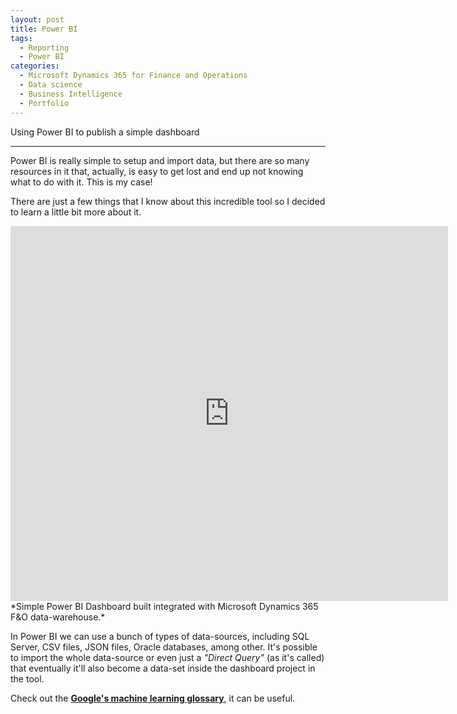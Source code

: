 ```yaml
---
layout: post
title: Power BI
tags:
  - Reporting
  - Power BI
categories:
  - Microsoft Dynamics 365 for Finance and Operations
  - Data science
  - Business Intelligence
  - Portfolio
---
```


Using Power BI to publish a simple dashboard

---

Power BI is really simple to setup and import data, but there are so many resources in it that, actually, is easy to get lost and end up not knowing what to do with it. This is my case!

There are just a few things that I know about this incredible tool so I decided to learn a little bit more about it.

<iframe width="700" height="600" src="https://app.powerbi.com/view?r=eyJrIjoiM2RiMDQyY2ItM2ZiZi00MGUzLTk1NDYtZWI5ZGJkYTdiMTY4IiwidCI6IjBmZTlmOTU4LWQxNGUtNGZiZS1iYjUzLWMyNmM1OTY1Mzg3YiIsImMiOjh9" frameborder="0" allowFullScreen="true"></iframe>
*Simple Power BI Dashboard built integrated with Microsoft Dynamics 365 F&O data-warehouse.*

In Power BI we can use a bunch of types of data-sources, including SQL Server, CSV files, JSON files, Oracle databases, among other.
It's possible to import the whole data-source or even just a *"Direct Query"* (as it's called) that eventually it'll also become a data-set inside the dashboard project in the tool.

Check out the [**Google's machine learning glossary**](https://developers.google.com/machine-learning/glossary/), it can be useful.
